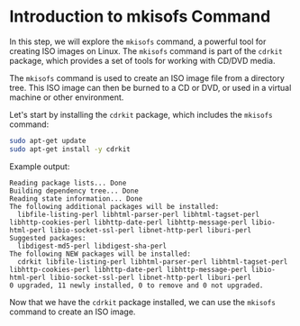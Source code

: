 # Introduction to mkisofs Command

In this step, we will explore the `mkisofs` command, a powerful tool for creating ISO images on Linux. The `mkisofs` command is part of the `cdrkit` package, which provides a set of tools for working with CD/DVD media.

The `mkisofs` command is used to create an ISO image file from a directory tree. This ISO image can then be burned to a CD or DVD, or used in a virtual machine or other environment.

Let's start by installing the `cdrkit` package, which includes the `mkisofs` command:

```bash
sudo apt-get update
sudo apt-get install -y cdrkit
```

Example output:

```
Reading package lists... Done
Building dependency tree... Done
Reading state information... Done
The following additional packages will be installed:
  libfile-listing-perl libhtml-parser-perl libhtml-tagset-perl libhttp-cookies-perl libhttp-date-perl libhttp-message-perl libio-html-perl libio-socket-ssl-perl libnet-http-perl liburi-perl
Suggested packages:
  libdigest-md5-perl libdigest-sha-perl
The following NEW packages will be installed:
  cdrkit libfile-listing-perl libhtml-parser-perl libhtml-tagset-perl libhttp-cookies-perl libhttp-date-perl libhttp-message-perl libio-html-perl libio-socket-ssl-perl libnet-http-perl liburi-perl
0 upgraded, 11 newly installed, 0 to remove and 0 not upgraded.
```

Now that we have the `cdrkit` package installed, we can use the `mkisofs` command to create an ISO image.
